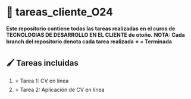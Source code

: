 # 🌌 tareas_cliente_O24

**Este repositorio contiene todas las tareas realizadas en el curos de TECNOLOGIAS DE DESARROLLO EN EL CLIENTE de otoño.**
**NOTA: Cada branch del repositorio denota cada tarea realizada**
**⭐️ = Terminada**

## 🖌️ Tareas incluidas
1. ⭐️ Tarea 1: CV en línea
2. ⭐️ Tarea 2: Aplicación de CV en línea